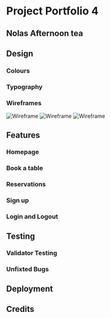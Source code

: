 # Project Portfolio 4
## Nolas Afternoon tea
## Design 
### Colours 
### Typography 
### Wireframes
![Wireframe](<img width="372" alt="pp4-wireframe1" src="https://github.com/JessikaKarl/pp4-restaurant2/assets/147527640/b3dc2167-ec02-4e9b-960f-321b25d3e530">
)
![Wireframe](<img width="324" alt="pp4-wireframe2" src="https://github.com/JessikaKarl/pp4-restaurant2/assets/147527640/f1d8cc10-a9c7-42eb-bb07-c8bcfb9eb900">
)
![Wireframe](<img width="344" alt="pp4-wireframe3" src="https://github.com/JessikaKarl/pp4-restaurant2/assets/147527640/75332f6d-8dee-40c4-a926-5af63a11d8d6">
)
## Features
### Homepage 
### Book a table 
### Reservations 
### Sign up 
### Login and Logout 
## Testing 
### Validator Testing 
### Unfixted Bugs 
## Deployment 
## Credits 
